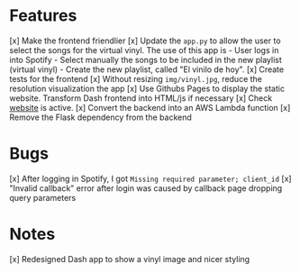 # Features
[x] Make the frontend friendlier
[x] Update the `app.py` to allow the user to select the songs for the virtual vinyl. The use of this app is
    - User logs in into Spotify
    - Select manually the songs to be included in the new playlist (virtual vinyl)
    - Create the new playlist, called "El vinilo de hoy".
[x] Create tests for the frontend
[x] Without resizing `img/vinyl.jpg`, reduce the resolution visualization the app
[x] Use Githubs Pages to display the static website. Transform Dash frontend into HTML/js if necessary
[x] Check [website](https://cperales.github.io/virtualvinyl) is active.
[x] Convert the backend into an AWS Lambda function
[x] Remove the Flask dependency from the backend


# Bugs
[x] After logging in Spotify, I got `Missing required parameter; client_id`
[x] "Invalid callback" error after login was caused by callback page dropping query parameters

# Notes
[x] Redesigned Dash app to show a vinyl image and nicer styling

